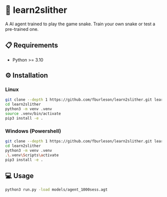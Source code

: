 # :robot: learn2slither
A AI agent trained to play the game snake. Train your own snake or test a pre-trained one.

## :clipboard: Requirements
- Python >= 3.10

## :gear: Installation
### Linux
```bash
git clone --depth 1 https://github.com/fburleson/learn2slither.git learn2slither
cd learn2slither
python3 -m venv .venv
source .venv/bin/activate 
pip3 install -e .
```
### Windows (Powershell)
```bash
git clone --depth 1 https://github.com/fburleson/learn2slither.git learn2slither
cd learn2slither
python3 -m venv .venv
.\.venv\Scripts\activate 
pip3 install -e .
```

## :computer: Usage
```bash
python3 run.py -load models/agent_1000sess.agt
```
